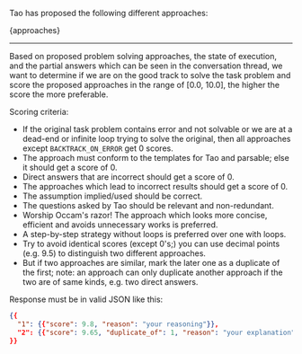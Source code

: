 Tao has proposed the following different approaches:

{approaches}

---

Based on proposed problem solving approaches, the state of execution, and the partial answers which can be seen in
the conversation thread, we want to determine if we are on the good track to solve the task problem and score 
the proposed approaches in the range of [0.0, 10.0], the higher the score the more preferable.

Scoring criteria: 
* If the original task problem contains error and not solvable or we are at a dead-end or infinite loop trying to 
  solve the original, then all approaches except `BACKTRACK_ON_ERROR` get 0 scores.
* The approach must conform to the templates for Tao and parsable; else it should get a score of 0.
* Direct answers that are incorrect should get a score of 0.
* The approaches which lead to incorrect results should get a score of 0.
* The assumption implied/used should be correct.
* The questions asked by Tao should be relevant and non-redundant.
* Worship Occam's razor! The approach which looks more concise, efficient and avoids unnecessary works is preferred.
* A step-by-step strategy without loops is preferred over one with loops.
* Try to avoid identical scores (except 0's;) you can use decimal points (e.g. 9.5) to 
  distinguish two different approaches. 
* But if two approaches are similar, mark the later one as a duplicate of the first; note: an approach can only 
  duplicate another approach if the two are of same kinds, e.g. two direct answers.

Response must be in valid JSON like this:

```json
{{
  "1": {{"score": 9.8, "reason": "your reasoning"}},
  "2": {{"score": 9.65, "duplicate_of": 1, "reason": "your explanation"}}
}}
```
